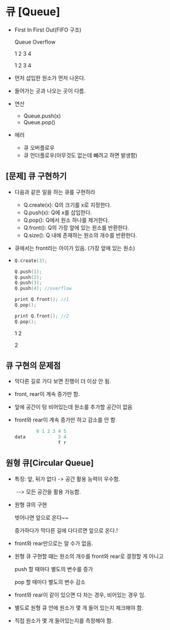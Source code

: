 # 큐 [Queue]

- First In First Out(FIFO 구조)

  Queue Overflow

  1 2 3 4

  1   2 3 4 

- 먼저 삽입한 원소가 먼저 나온다.

- 들어가는 곳과 나오는 곳이 다름.

- 연산 

  - Queue.push(x)
  - Queue.pop()

- 에러

  - 큐 오버플로우
  - 큐 언더플로우(아무것도 없는데 뺴려고 하면 발생함)

## [문제] 큐 구현하기

- 다음과 같은 일을 하는 큐를 구현하라

  - Q.create(x): Q의 크기를 x로 지정한다.
  - Q.push(x): Q에 x를 삽입한다. 
  - Q.pop(): Q에서 원소 하나를 제거한다.
  - Q.front(): Q의 가장 앞에 있는 원소를 반환한다.
  - Q.size(): Q 내에 존재하는 원소의 개수를 반환한다. 

- 큐에서는 front라는 아이가 있음. (가장 앞에 있는 원소)

- ```c++
  Q.create(3);
  
  Q.push(1);
  Q.push(2);
  Q.push(3);
  Q.push(4); //overflow
  
  print Q.front(); //1
  Q.pop();
  
  print Q.front(); //2
  Q.pop();
  ```

   1 2

   2

## 큐 구현의 문제점

- 막다른 길로 가다 보면 진행이 더 이상 안 됨.

- front, rear이 계속 증가만 함.

- 앞에 공간이 텅 비어있는데 원소를 추가할 공간이 없음

- front와 rear이 계속 증가만 하고 감소를 안 함 

  ```r
          0 1 2 3 4 5 
  data            3 4
                  f r           
  ```

## 원형 큐[Circular Queue]

- 특징: 앞, 뒤가 없다 -> 공간 활용 능력이 우수함.

  ​		--> 모든 공간을 활용 가능함.

- 원형 큐의 구현

  벗어나면 앞으로 온다~~

  증가하다가 막다른 길에 다다르면 앞으로 온다.!

- front와 rear만으로는 알 수가 없음. 

- 원형 큐 구현할 떄는 원소의 개수를 front와 rear로 결정할 게 아니고 

  push 할 때마다 별도의 변수를 증가

  pop 할 때마다 별도의 변수 감소 

- front와 rear이 같이 있으면 다 차는 경우, 비어있는 경우 임.

- 별도로 원형 큐 안에 원소가 몇 개 들어 있는지 체크해야 함. 

- 직접 원소가 몇 개 들어있는지를 측정해야 함. 

